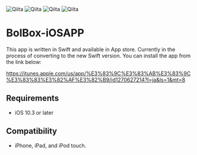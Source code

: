![Qiita](http://is2.mzstatic.com/image/thumb/Purple128/v4/3c/1d/4d/3c1d4df6-1237-1a2c-1771-c56bb7c2330f/source/392x696bb.jpg "Qiita")
![Qiita](http://is1.mzstatic.com/image/thumb/Purple128/v4/0a/22/87/0a228706-a650-0447-11be-5c70253add3e/source/392x696bb.jpg "Qiita")
![Qiita](http://is2.mzstatic.com/image/thumb/Purple128/v4/cf/ab/de/cfabdef0-65ba-47a8-2d13-889b98c38fad/source/392x696bb.jpg "Qiita")
![Qiita](http://is3.mzstatic.com/image/thumb/Purple128/v4/47/6f/3a/476f3a85-0bf1-6d7d-1333-6e78edcbd38f/source/392x696bb.jpg "Qiita")

# BolBox-iOSAPP
This app is written in Swift and available in App store. Currently in the process of converting to the new Swift version.
You can install the app from the link below:

https://itunes.apple.com/us/app/%E3%83%9C%E3%83%AB%E3%83%9C%E3%83%83%E3%82%AF%E3%82%B9/id1270627214?l=ja&ls=1&mt=8

## Requirements

* iOS 10.3 or later

## Compatibility

* iPhone, iPad, and iPod touch.

